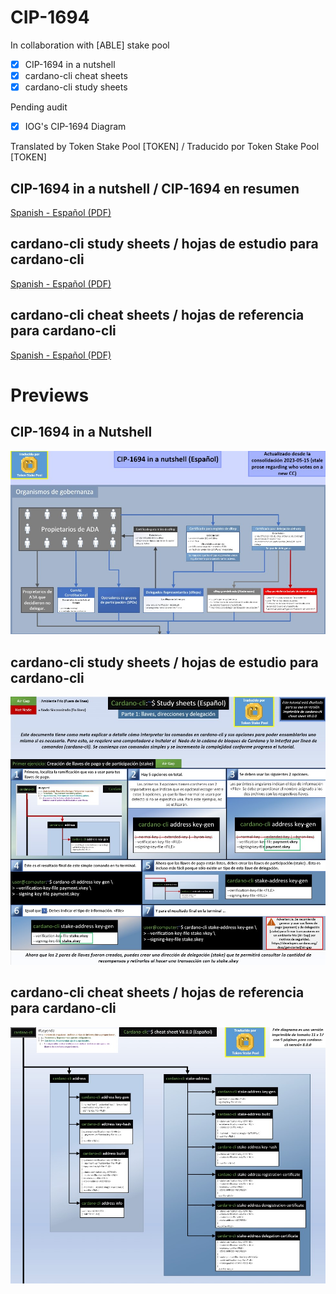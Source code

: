 # CIP-1694

In collaboration with [ABLE] stake pool

- [x] CIP-1694 in a nutshell
- [x] cardano-cli cheat sheets
- [x] cardano-cli study sheets

Pending audit
- [x] IOG's CIP-1694 Diagram



Translated by Token Stake Pool [TOKEN] / Traducido por Token Stake Pool [TOKEN]

## CIP-1694 in a nutshell / CIP-1694 en resumen
[Spanish - Español (PDF)](https://github.com/tokenstakepool/CIP-1694/blob/main/CIP-1694%20in%20a%20Nutshell%20(2023-05-15%20Español).pdf)

## cardano-cli study sheets / hojas de estudio para cardano-cli
[Spanish - Español (PDF)](https://github.com/tokenstakepool/CIP-1694/blob/main/Cardano-cli%20Study%20sheet%20(Español).pdf)

## cardano-cli cheat sheets / hojas de referencia para cardano-cli
[Spanish - Español (PDF)](https://github.com/tokenstakepool/CIP-1694/blob/main/Cardano-cli%20cheat%20sheet%20Español.pdf)


# Previews
## CIP-1694 in a Nutshell
![CIP1694-in-a-nutshell](cip1694-nutshell.jpg)

## cardano-cli study sheets / hojas de estudio para cardano-cli
![cardano-cli study sheets](cardano-cli-study-sheets.jpg)

## cardano-cli cheat sheets / hojas de referencia para cardano-cli
![ardano-cli cheat sheets](cardano-cli-cheat-sheet.jpg)


